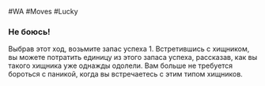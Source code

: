 #WA #Moves #Lucky  

### Не боюсь!  
Выбрав этот ход, возьмите запас успеха 1. Встретившись с хищником, вы можете потратить единицу  из этого запаса успеха, рассказав, как вы такого  хищника уже однажды одолели. Вам больше не требуется бороться с паникой, когда вы встречаетесь  с этим типом хищников.